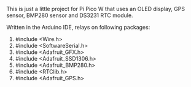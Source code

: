 This is just a little project for Pi Pico W that uses an OLED display, GPS sensor, BMP280 sensor and DS3231 RTC module.

Written in the Arduino IDE, relays on following packages:
1. #include <Wire.h>
2. #include <SoftwareSerial.h>
3. #include <Adafruit_GFX.h>
4. #include <Adafruit_SSD1306.h>
5. #include <Adafruit_BMP280.h>
6. #include <RTClib.h>
7. #include <Adafruit_GPS.h>
